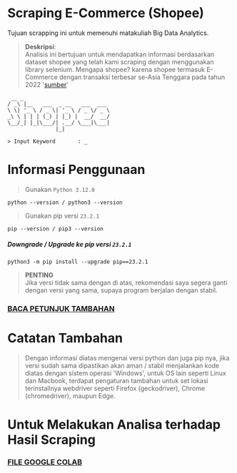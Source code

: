 # **Scraping E-Commerce (Shopee)**
Tujuan scrapping ini untuk memenuhi matakuliah Big Data Analytics.

> **Deskripsi**:<br>
Analisis ini bertujuan untuk mendapatkan informasi berdasarkan dataset shopee yang telah kami scraping dengan menggunakan library selenium. Mengapa shopee? karena shopee termasuk E-Commerce dengan transaksi terbesar se-Asia Tenggara pada tahun 2022 '[sumber](https://goodstats.id/article/shopee-platform-e-commerce-dengan-nilai-transaksi-terbesar-di-asia-tenggara-2022-bc0uV)'

```
 __ _
/ _\ |__   ___  _ __   ___  ___
\ \| '_ \ / _ \| '_ \ / _ \/ _ \
_\ \ | | | (_) | |_) |  __/  __/
\__/_| |_|\___/| .__/ \___|\___|
               |_|

> Input Keyword       : _
```

# **Informasi Penggunaan**
> Gunakan ```Python 3.12.0```
```
python --version / python3 --version
```
> Gunakan pip versi ```23.2.1```
```
pip --version / pip3 --version
```
##### Downgrade / Upgrade ke pip versi ```23.2.1```
```
python3 -m pip install --upgrade pip==23.2.1
```
> **PENTING**<br>
> Jika versi tidak sama dengan di atas, rekomendasi saya segera ganti dengan versi yang sama, supaya program berjalan dengan stabil.
### **[BACA PETUNJUK TAMBAHAN](https://github.com/syauqqii/scraping_ecommerce/blob/main/doc.txt)**

# **Catatan Tambahan**
> Dengan informasi diatas mengenai versi python dan juga pip nya, jika versi sudah sama dipastikan akan aman / stabil menjalankan kode diatas dengan sistem operasi
> 'Windows', untuk OS lain seperti Linux dan Macbook, terdapat pengaturan tambahan untuk set lokasi terinstallnya webdriver seperti Firefox (geckodriver), Chrome (chromedriver), maupun Edge.

# **Untuk Melakukan Analisa terhadap Hasil Scraping**
### **[FILE GOOGLE COLAB](https://colab.research.google.com/drive/11sERZURFq2tDcGT-B7oFzIb72V8R392s?usp=sharing)**
